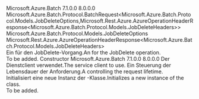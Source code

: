 <Type Name="JobDeleteBatchRequest" FullName="Microsoft.Azure.Batch.Protocol.BatchRequests.JobDeleteBatchRequest">
  <TypeSignature Language="C#" Value="public class JobDeleteBatchRequest : Microsoft.Azure.Batch.Protocol.BatchRequest&lt;Microsoft.Azure.Batch.Protocol.Models.JobDeleteOptions,Microsoft.Rest.Azure.AzureOperationHeaderResponse&lt;Microsoft.Azure.Batch.Protocol.Models.JobDeleteHeaders&gt;&gt;" />
  <TypeSignature Language="ILAsm" Value=".class public auto ansi beforefieldinit JobDeleteBatchRequest extends Microsoft.Azure.Batch.Protocol.BatchRequest`2&lt;class Microsoft.Azure.Batch.Protocol.Models.JobDeleteOptions, class Microsoft.Rest.Azure.AzureOperationHeaderResponse`1&lt;class Microsoft.Azure.Batch.Protocol.Models.JobDeleteHeaders&gt;&gt;" />
  <TypeSignature Language="DocId" Value="T:Microsoft.Azure.Batch.Protocol.BatchRequests.JobDeleteBatchRequest" />
  <TypeSignature Language="VB.NET" Value="Public Class JobDeleteBatchRequest&#xA;Inherits BatchRequest(Of JobDeleteOptions, AzureOperationHeaderResponse(Of JobDeleteHeaders))" />
  <TypeSignature Language="F#" Value="type JobDeleteBatchRequest = class&#xA;    inherit BatchRequest&lt;JobDeleteOptions, AzureOperationHeaderResponse&lt;JobDeleteHeaders&gt;&gt;" />
  <AssemblyInfo>
    <AssemblyName>Microsoft.Azure.Batch</AssemblyName>
    <AssemblyVersion>7.1.0.0</AssemblyVersion>
    <AssemblyVersion>8.0.0.0</AssemblyVersion>
  </AssemblyInfo>
  <Base>
    <BaseTypeName>Microsoft.Azure.Batch.Protocol.BatchRequest&lt;Microsoft.Azure.Batch.Protocol.Models.JobDeleteOptions,Microsoft.Rest.Azure.AzureOperationHeaderResponse&lt;Microsoft.Azure.Batch.Protocol.Models.JobDeleteHeaders&gt;&gt;</BaseTypeName>
    <BaseTypeArguments>
      <BaseTypeArgument TypeParamName="TOptions">Microsoft.Azure.Batch.Protocol.Models.JobDeleteOptions</BaseTypeArgument>
      <BaseTypeArgument TypeParamName="TResponse">Microsoft.Rest.Azure.AzureOperationHeaderResponse&lt;Microsoft.Azure.Batch.Protocol.Models.JobDeleteHeaders&gt;</BaseTypeArgument>
    </BaseTypeArguments>
  </Base>
  <Interfaces />
  <Docs>
    <summary>
            <span data-ttu-id="8a60c-101">Ein <see cref="T:Microsoft.Azure.Batch.Protocol.IBatchRequest" /> für den JobDelete-Vorgang.</span><span class="sxs-lookup"><span data-stu-id="8a60c-101">An <see cref="T:Microsoft.Azure.Batch.Protocol.IBatchRequest" /> for the JobDelete operation.</span></span>
            </summary>
    <remarks>To be added.</remarks>
  </Docs>
  <Members>
    <Member MemberName=".ctor">
      <MemberSignature Language="C#" Value="public JobDeleteBatchRequest (Microsoft.Azure.Batch.Protocol.BatchServiceClient serviceClient, System.Threading.CancellationToken cancellationToken);" />
      <MemberSignature Language="ILAsm" Value=".method public hidebysig specialname rtspecialname instance void .ctor(class Microsoft.Azure.Batch.Protocol.BatchServiceClient serviceClient, valuetype System.Threading.CancellationToken cancellationToken) cil managed" />
      <MemberSignature Language="DocId" Value="M:Microsoft.Azure.Batch.Protocol.BatchRequests.JobDeleteBatchRequest.#ctor(Microsoft.Azure.Batch.Protocol.BatchServiceClient,System.Threading.CancellationToken)" />
      <MemberSignature Language="F#" Value="new Microsoft.Azure.Batch.Protocol.BatchRequests.JobDeleteBatchRequest : Microsoft.Azure.Batch.Protocol.BatchServiceClient * System.Threading.CancellationToken -&gt; Microsoft.Azure.Batch.Protocol.BatchRequests.JobDeleteBatchRequest" Usage="new Microsoft.Azure.Batch.Protocol.BatchRequests.JobDeleteBatchRequest (serviceClient, cancellationToken)" />
      <MemberType>Constructor</MemberType>
      <AssemblyInfo>
        <AssemblyName>Microsoft.Azure.Batch</AssemblyName>
        <AssemblyVersion>7.1.0.0</AssemblyVersion>
        <AssemblyVersion>8.0.0.0</AssemblyVersion>
      </AssemblyInfo>
      <Parameters>
        <Parameter Name="serviceClient" Type="Microsoft.Azure.Batch.Protocol.BatchServiceClient" />
        <Parameter Name="cancellationToken" Type="System.Threading.CancellationToken" />
      </Parameters>
      <Docs>
        <param name="serviceClient"><span data-ttu-id="8a60c-102">Der Dienstclient verwendet.</span><span class="sxs-lookup"><span data-stu-id="8a60c-102">The service client to use.</span></span></param>
        <param name="cancellationToken"><span data-ttu-id="8a60c-103">Ein <see cref="T:System.Threading.CancellationToken" /> Steuerung der Lebensdauer der Anforderung.</span><span class="sxs-lookup"><span data-stu-id="8a60c-103">A <see cref="T:System.Threading.CancellationToken" /> controlling the request lifetime.</span></span></param>
        <summary>
            <span data-ttu-id="8a60c-104">Initialisiert eine neue Instanz der <see cref="T:Microsoft.Azure.Batch.Protocol.BatchRequests.JobDeleteBatchRequest" />-Klasse.</span><span class="sxs-lookup"><span data-stu-id="8a60c-104">Initializes a new instance of the <see cref="T:Microsoft.Azure.Batch.Protocol.BatchRequests.JobDeleteBatchRequest" /> class.</span></span>
            </summary>
        <remarks>To be added.</remarks>
      </Docs>
    </Member>
  </Members>
</Type>